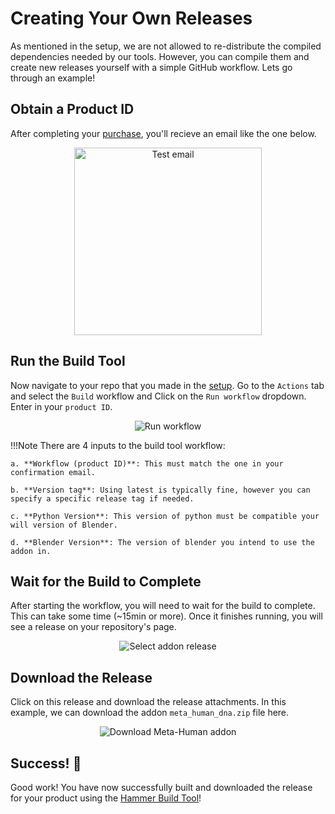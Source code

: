 # Creating Your Own Releases

As mentioned in the setup, we are not allowed to re-distribute the compiled dependencies needed by our tools. However, you can compile them and create new releases yourself with a simple GitHub workflow. Lets go through an example!

## Obtain a Product ID
After completing your [purchase](https://www.polyhammer.com/metahuman-addon), you'll recieve an email like the one below.

<div style="text-align: center;">
    <img class="rounded-image" src="/assets/images/hammer-build-tool/create-releases/1.png" alt="Test email" width="300" />
</div>

## Run the Build Tool
Now navigate to your repo that you made in the [setup](./setup.md). Go to the `Actions` tab and select the `Build` workflow and Click on the `Run workflow` dropdown.  Enter in your `product ID`.

<div style="text-align: center;">
    <img class="rounded-image" src="/assets/images/hammer-build-tool/create-releases/2.png" alt="Run workflow"/>
</div>

!!!Note
    There are 4 inputs to the build tool workflow:

    a. **Workflow (product ID)**: This must match the one in your confirmation email.

    b. **Version tag**: Using latest is typically fine, however you can specify a specific release tag if needed.

    c. **Python Version**: This version of python must be compatible your will version of Blender.

    d. **Blender Version**: The version of blender you intend to use the addon in.

## Wait for the Build to Complete
After starting the workflow, you will need to wait for the build to complete. This can take some time (~15min or more). Once it finishes running, you will see a release on your repository's page.

<div style="text-align: center;">
    <img class="rounded-image" src="/assets/images/hammer-build-tool/create-releases/3.png" alt="Select addon release"/>
</div>

## Download the Release
Click on this release and download the release attachments. In this example, we can download the addon `meta_human_dna.zip` file here.
<div style="text-align: center;">
    <img class="rounded-image" src="/assets/images/hammer-build-tool/create-releases/4.png" alt="Download Meta-Human addon"/>
</div>

## Success! 🎉
Good work! You have now successfully built and downloaded the release for your product using the [Hammer Build Tool](setup.md)!